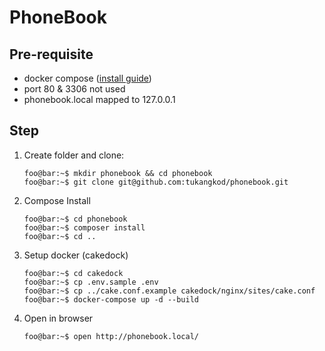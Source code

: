 # PhoneBook

## Pre-requisite
* docker compose ([install guide](https://docs.docker.com/compose/install/))
* port 80 & 3306 not used
* phonebook.local mapped to 127.0.0.1

## Step
1. Create folder and clone:
    ```console
    foo@bar:~$ mkdir phonebook && cd phonebook
    foo@bar:~$ git clone git@github.com:tukangkod/phonebook.git
    ```
2. Compose Install
    ```console
    foo@bar:~$ cd phonebook
    foo@bar:~$ composer install 
    foo@bar:~$ cd ..
    ```
3. Setup docker (cakedock)
    ```console
    foo@bar:~$ cd cakedock
    foo@bar:~$ cp .env.sample .env
    foo@bar:~$ cp ../cake.conf.example cakedock/nginx/sites/cake.conf
    foo@bar:~$ docker-compose up -d --build
    ```
4. Open in browser 
    ```console
    foo@bar:~$ open http://phonebook.local/
    ```
